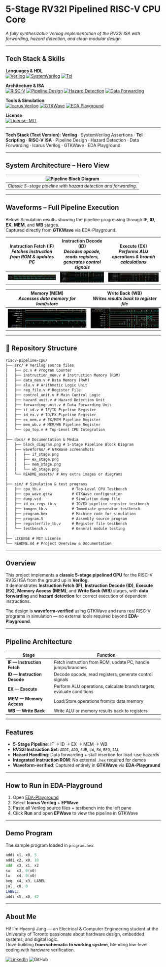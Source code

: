 # 5-Stage RV32I Pipelined RISC-V CPU Core  
*A fully synthesizable Verilog implementation of the RV32I ISA with forwarding, hazard detection, and clean modular design.*  

---

## Tech Stack & Skills  

**Languages & HDL**  
[![Verilog](https://img.shields.io/badge/HDL-Verilog-green.svg)](#)  [![SystemVerilog](https://img.shields.io/badge/HDL-SystemVerilog-orange.svg)](#)  [![Tcl](https://img.shields.io/badge/Scripting-Tcl-blueviolet.svg)](#)  

**Architecture & ISA**  
[![RISC-V](https://img.shields.io/badge/ISA-RISC--V%20RV32I-brightgreen.svg)](#)  [![Pipeline Design](https://img.shields.io/badge/Design-Pipeline-yellow.svg)](#)  [![Hazard Detection](https://img.shields.io/badge/Feature-Hazard%20Detection-lightblue.svg)](#)  [![Data Forwarding](https://img.shields.io/badge/Feature-Data%20Forwarding-lightblue.svg)](#)  

**Tools & Simulation**  
[![Icarus Verilog](https://img.shields.io/badge/Sim-Icarus%20Verilog-red.svg)](#)  [![GTKWave](https://img.shields.io/badge/Waveform-GTKWave-lightgrey.svg)](#)  [![EDA Playground](https://img.shields.io/badge/EDA-Playground-blue.svg)](#)  

**License**  
[![License: MIT](https://img.shields.io/badge/license-MIT-blue.svg)](LICENSE)  

---

**Tech Stack (Text Version)**: **Verilog** · SystemVerilog Assertions · **Tcl Scripting** · **RISC-V ISA** · Pipeline Design · Hazard Detection · Data Forwarding · Icarus Verilog · GTKWave · EDA Playground  



---
## System Architecture – Hero View  

| ![Pipeline Block Diagram](docs/block_diagram.png) |  
| --- |  
| *Classic 5-stage pipeline with hazard detection and forwarding.* | 

---

## Waveforms – Full Pipeline Execution  

Below: Simulation results showing the pipeline progressing through **IF**, **ID**, **EX**, **MEM**, and **WB** stages.  
Captured directly from **GTKWave** via EDA-Playground.

| **Instruction Fetch (IF)** <br> *Fetches instruction from ROM & updates PC* | **Instruction Decode (ID)** <br> *Decodes opcode, reads registers, generates control signals* | **Execute (EX)** <br> *Performs ALU operations & branch calculations* |
|--------------------------------|--------------------------------------------|--------------------------------------------------------|
| ![IF Stage](docs/waveforms/if_stage_waveform.png) | ![ID Stage](docs/id_stage.png) | ![EX Stage](docs/ex_stage.png) |

| **Memory (MEM)** <br> *Accesses data memory for load/store* | **Write Back (WB)** <br> *Writes results back to register file* |
|--------------------------------|--------------------------------|
| ![MEM Stage](docs/mem_stage.png) | ![WB Stage](docs/wb_stage.png) |   

---

## 📂 Repository Structure  

```plaintext
riscv-pipeline-cpu/
├── src/ # Verilog source files
│   ├── pc.v # Program Counter
│   ├── instruction_mem.v # Instruction Memory (ROM)
│   ├── data_mem.v # Data Memory (RAM)
│   ├── alu.v # Arithmetic Logic Unit
│   ├── reg_file.v # Register File
│   ├── control_unit.v # Main Control Logic
│   ├── hazard_unit.v # Hazard Detection Unit
│   ├── forwarding_unit.v # Data Forwarding Unit
│   ├── if_id.v # IF/ID Pipeline Register
│   ├── id_ex.v # ID/EX Pipeline Register
│   ├── ex_mem.v # EX/MEM Pipeline Register
│   ├── mem_wb.v # MEM/WB Pipeline Register
│   └── cpu_top.v # Top-Level CPU Integration
│
├── docs/ # Documentation & Media
│   ├── block_diagram.png # 5-Stage Pipeline Block Diagram
│   ├── waveforms/ # GTKWave screenshots
│   │   ├── if_stage.png
│   │   ├── ex_stage.png
│   │   ├── mem_stage.png
│   │   └── wb_stage.png
│   └── README_assets/ # Any extra images or diagrams
│
├── sim/ # Simulation & test programs
│   ├── cpu_tb.v              # Top-Level CPU Testbench
│   ├── cpu_wave.gtkw         # GTKWave configuration
│   ├── dump.vcd              # Simulation dump file
│   ├── id_ex_regs_tb.v       # ID/EX pipeline register testbench
│   ├── immgen_tb.v           # Immediate generator testbench
│   ├── program.hex           # Machine code for simulation
│   ├── program.S             # Assembly source program
│   ├── registerfile_tb.v     # Register file testbench
│   └── testbench.v           # General module testing
│
├── LICENSE # MIT License
└── README.md # Project Overview & Documentation
```

---

## Overview  
This project implements a **classic 5-stage pipelined CPU** for the RISC-V RV32I ISA from the ground up in **Verilog**.  
It demonstrates **Instruction Fetch (IF)**, **Instruction Decode (ID)**, **Execute (EX)**, **Memory Access (MEM)**, and **Write Back (WB)** stages, with **data forwarding** and **hazard detection** for correct execution of dependent instructions.  

The design is **waveform-verified** using GTKWave and runs real RISC-V programs in simulation — no external tools required beyond **EDA-Playground**.  

---

## Pipeline Architecture  

| **Stage** | **Function** |
|-----------|--------------|
| **IF — Instruction Fetch** | Fetch instruction from ROM, update PC, handle jumps/branches |
| **ID — Instruction Decode** | Decode opcode, read registers, generate control signals |
| **EX — Execute** | Perform ALU operations, calculate branch targets, evaluate conditions |
| **MEM — Memory Access** | Load/Store operations from/to data memory |
| **WB — Write Back** | Write ALU or memory results back to registers |


---

## Features  

- **5-Stage Pipeline**: IF → ID → EX → MEM → WB  
- **RV32I Instruction Set**: `ADDI`, `ADD`, `SUB`, `LW`, `SW`, `BEQ`, `JAL`  
- **Hazard Handling**: Data forwarding + stall insertion for load-use hazards  
- **Integrated Instruction ROM**: No external `.hex` required for demos  
- **Waveform-verified**: Captured entirely in **GTKWave** via **EDA-Playground**  

---

## How to Run in EDA-Playground  

1. Open [EDA-Playground](https://edaplayground.com)  
2. Select **Icarus Verilog** + **EPWave**  
3. Paste all Verilog source files + testbench into the left pane  
4. Click **Run** and open **EPWave** to view the pipeline in GTKWave  

---

## Demo Program

The sample program loaded in `program.hex`:

```asm
addi x1, x0, 5
addi x2, x0, 10
add  x3, x1, x2
sw   x3, 0(x0)
lw   x4, 0(x0)
beq  x4, x3, LABEL
jal  x0, 0
LABEL:
addi x5, x0, 42
```
---

## About Me  
Hi! I’m Hyeonji Jung — an Electrical & Computer Engineering student at the University of Toronto passionate about hardware design, embedded systems, and digital logic.  
I love building **from schematic to working system**, blending low-level coding with hardware verification.

[![LinkedIn](https://img.shields.io/badge/LinkedIn-Connect-blue?style=flat&logo=linkedin)](https://www.linkedin.com/in/hyeonjijung)
![GitHub](https://img.shields.io/badge/GitHub-Portfolio-black?style=flat&logo=github)
